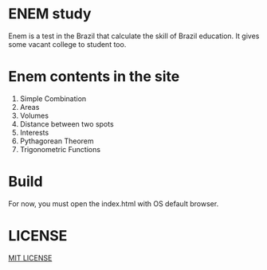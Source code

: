 # ENEM study

Enem is a test in the Brazil that calculate the skill of Brazil education. It gives some vacant college to student too.

# Enem contents in the site
1. Simple Combination
2. Areas
3. Volumes
4. Distance between two spots
5. Interests
6. Pythagorean Theorem
7. Trigonometric Functions

# Build

For now, you must open the index.html with OS default browser.

# LICENSE

[MIT LICENSE](LICENSE)